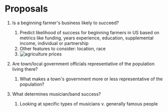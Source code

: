 # Proposals

1. Is a beginning farmer's business likely to succeed?
    1. Predict likelihood of success for beginning farmers in US based on metrics like funding, years experience, education, supplemental income, individual or partnership
    2. Other features to consider: location, race
    3. ![agriculture prices]('https://usda.library.cornell.edu/concern/publications/c821gj76b?locale=en')

2. Are town/local government officials representative of the population living there?
    1. What makes a town's government more or less representative of the population?

3. What determines musician/band success?
    1. Looking at specific types of musicians v. generally famous people
